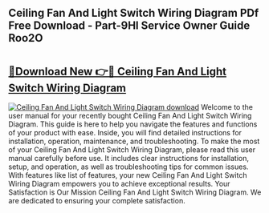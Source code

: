 ## Ceiling Fan And Light Switch Wiring Diagram PDf Free Download - Part-9Hl Service Owner Guide Roo2O

# <h2><a href="http://dfuoyh.blite.top/?on=Ceiling+Fan+And+Light+Switch+Wiring+Diagram">🔗Download New 👉🔴 Ceiling Fan And Light Switch Wiring Diagram</a></h2>

[![Ceiling Fan And Light Switch Wiring Diagram download](https://i.imgur.com/lujVjoI.png)](http://dfuoyh.blite.top/?on=Ceiling+Fan+And+Light+Switch+Wiring+Diagram)
Welcome to the user manual for your recently bought Ceiling Fan And Light Switch Wiring Diagram. This guide is here to help you navigate the features and functions of your product with ease. Inside, you will find detailed instructions for installation, operation, maintenance, and troubleshooting. To make the most of your Ceiling Fan And Light Switch Wiring Diagram, please read this user manual carefully before use. It includes clear instructions for installation, setup, and operation, as well as troubleshooting tips for common issues. With features like list of features, your new Ceiling Fan And Light Switch Wiring Diagram empowers you to achieve exceptional results. Your Satisfaction is Our Mission Ceiling Fan And Light Switch Wiring Diagram. We are dedicated to ensuring your complete satisfaction.
